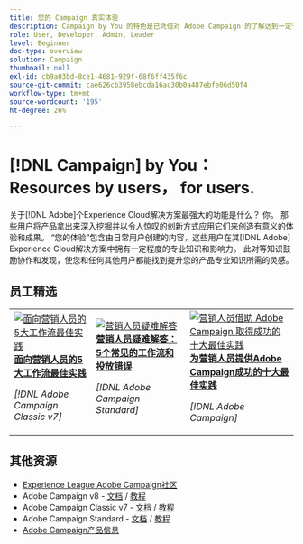 ```yaml
---
title: 您的 Campaign 真实体验
description: Campaign by You 的特色是已凭借对 Adobe Campaign 的了解达到一定专业和影响力水平的普通用户创建的用户生成内容。
role: User, Developer, Admin, Leader
level: Beginner
doc-type: overview
solution: Campaign
thumbnail: null
exl-id: cb9a03bd-8ce1-4681-929f-68f6ff435f6c
source-git-commit: cae626cb3958ebcda16ac30b0a487ebfe06d50f4
workflow-type: tm+mt
source-wordcount: '195'
ht-degree: 26%

---
```


# [!DNL Campaign] by You： Resources by users， for users.

关于[!DNL Adobe]个Experience Cloud解决方案最强大的功能是什么？ 你。 那些用户将产品拿出来深入挖掘并以令人惊叹的创新方式应用它们来创造有意义的体验和成果。 “您的体验”包含由日常用户创建的内容，这些用户在其[!DNL Adobe] Experience Cloud解决方案中拥有一定程度的专业知识和影响力。 此对等知识鼓励协作和发现，使您和任何其他用户都能找到提升您的产品专业知识所需的灵感。

<div id="recs-overview-body-1"></div>
<div id="recs-overview-body-2"></div>
<div id="recs-overview-body-3"></div>
<div id="recs-overview-body-4"></div>
<div id="recs-overview-body-5"></div>
<div id="recs-overview-body-6"></div>

<div id="staff-picks-section">

## 员工精选

<table>
<tr>
  <td>
    <a href="/help/campaign/ac-v7/workflow-best-practices-for-marketers.md">
      <img alt="面向营销人员的5大工作流最佳实践" src="https://video.tv.adobe.com/v/3448155?captions=chi_hans&format=jpeg" />
    </a>
    <div>
      <a href="/help/campaign/ac-v7/workflow-best-practices-for-marketers.md">
    <strong>面向营销人员的5大工作流最佳实践</strong>
    </a>
    </div>
    <p>
    <em>[!DNL Adobe Campaign Classic v7]</em>
    <p>
  </td>
  <td>
    <a href="/help/campaign/acs/troubleshooting-for-marketers.md">
      <img alt="营销人员疑难解答" src="https://cdn.experienceleague.adobe.com/thumb/docs-campaign.png?lang=zh-Hans" />
    </a>
    <div>
      <a href="/help/campaign/acs/troubleshooting-for-marketers.md">
    <strong>营销人员疑难解答： 5个常见的工作流和投放错误</strong>
    </a>
    </div>
    <p>
    <em>[!DNL Adobe Campaign Standard]</em>
    <p>
  </td>
  <td>
    <a href="/help/campaign/10-best-practices-for-marketers.md">
      <img alt="营销人员借助 Adobe Campaign 取得成功的十大最佳实践" src="https://cdn.experienceleague.adobe.com/thumb/docs-campaign.png?lang=zh-Hans" />
    </a>
    <div>
      <a href="/help/campaign/10-best-practices-for-marketers.md">
    <strong>为营销人员提供Adobe Campaign成功的十大最佳实践</strong>
    </a>
    </div>
    <p>
    <em>[!DNL Adobe Campaign]</em>
    <p>
  </td>
</tr>
</table>

</div>

## 其他资源

* [Experience League Adobe Campaign社区](https://experienceleaguecommunities.adobe.com/t5/adobe-analytics/ct-p/adobe-analytics-community)
* Adobe Campaign v8 - [文档](https://experienceleague.adobe.com/docs/campaign-v8.html?lang=zh-hans) / [教程](https://experienceleague.adobe.com/docs/campaign-learn/tutorials/overview.html?lang=zh-CN)
* Adobe Campaign Classic v7 - [文档](https://experienceleague.adobe.com/docs/campaign-classic.html?lang=zh-Hans) / [教程](https://experienceleague.adobe.com/docs/campaign-classic-learn/tutorials/overview.html?lang=zh-Hans)
* Adobe Campaign Standard - [文档](https://experienceleague.adobe.com/docs/campaign-standard.html?lang=zh-Hans) / [教程](https://experienceleague.adobe.com/docs/campaign-standard-learn/tutorials/overview.html?lang=zh-Hans)
* [Adobe Campaign产品信息](https://business.adobe.com/cn/products/campaign/adobe-campaign.html)
